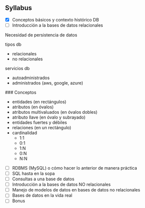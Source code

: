 ## Syllabus
- [x] Conceptos básicos y contexto histórico DB
- [ ] Introducción a la bases de datos relacionales

Necesidad de persistencia de datos

tipos db
- relacionales
- no relacionales

servicios db
- autoadministrados
- administrados (aws, google, azure)

### Conceptos
- entidades (en rectángulos)
- atributos (en óvalos)
- atributos multivaluados (en óvalos dobles)
- atributo llave (en óvalo y subrayado)
- entidades fuertes y débiles
- relaciones (en un rectángulo)
- cardinalidad
  - 1:1
  - 0:1
  - 1:N
  - 0:N
  - N:N

- [ ] RDBMS (MySQL) o cómo hacer lo anterior de manera práctica
- [ ] SQL hasta en la sopa
- [ ] Consultas a una base de datos
- [ ] Introducción a la bases de datos NO relacionales
- [ ] Manejo de modelos de datos en bases de datos no relacionales
- [ ] Bases de datos en la vida real
- [ ] Bonus